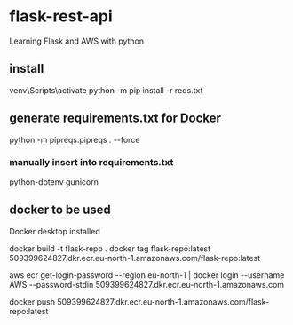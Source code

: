 # flask-rest-api
Learning Flask and AWS with python

## install
venv\Scripts\activate
python -m pip install -r reqs.txt

## generate requirements.txt for Docker
python -m pipreqs.pipreqs . --force
### manually insert into requirements.txt
python-dotenv
gunicorn

## docker to be used
Docker desktop installed

docker build -t flask-repo .
docker tag flask-repo:latest 509399624827.dkr.ecr.eu-north-1.amazonaws.com/flask-repo:latest

aws ecr get-login-password --region eu-north-1 | docker login --username AWS --password-stdin 509399624827.dkr.ecr.eu-north-1.amazonaws.com

docker push 509399624827.dkr.ecr.eu-north-1.amazonaws.com/flask-repo:latest